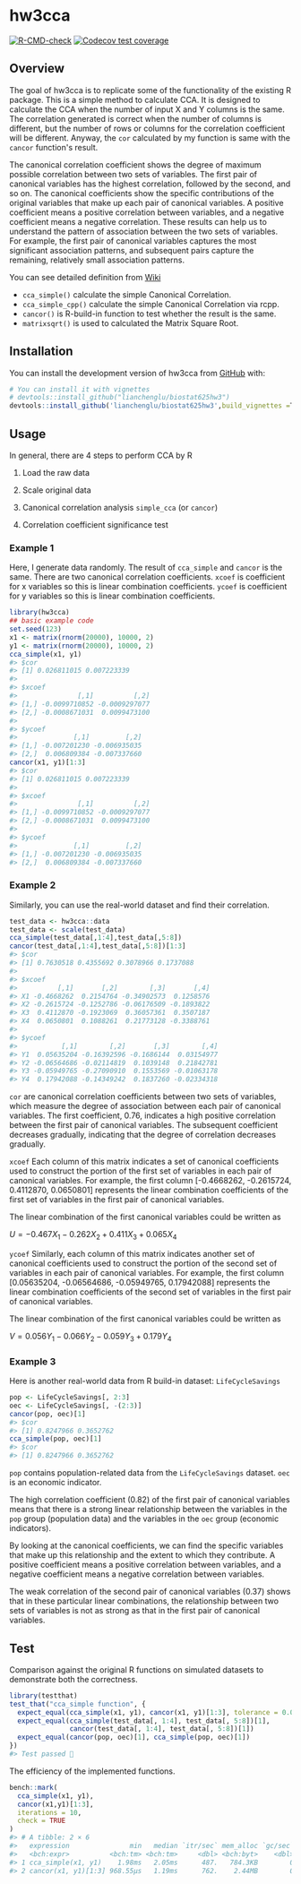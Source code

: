 
# hw3cca

<!-- badges: start -->
[![R-CMD-check](https://github.com/lianchenglu/biostat625hw3/actions/workflows/R-CMD-check.yaml/badge.svg)](https://github.com/lianchenglu/biostat625hw3/actions/workflows/R-CMD-check.yaml)
[![Codecov test coverage](https://codecov.io/gh/lianchenglu/biostat625hw3/branch/main/graph/badge.svg)](https://app.codecov.io/gh/lianchenglu/biostat625hw3?branch=main)
<!-- badges: end -->

## Overview

The goal of hw3cca is to replicate some of the functionality of the existing R package. 
This is a simple method to calculate CCA. It is designed to calculate the CCA when the number of input X and Y columns is the same. The correlation generated is correct when the number of columns is different, but the number of rows or columns for the correlation coefficient will be different. Anyway, the `cor` calculated by my function is same with the `cancor` function's result.

The canonical correlation coefficient shows the degree of maximum possible correlation between two sets of variables. The first pair of canonical variables has the highest correlation, followed by the second, and so on. The canonical coefficients show the specific contributions of the original variables that make up each pair of canonical variables. A positive coefficient means a positive correlation between variables, and a negative coefficient means a negative correlation. These results can help us to understand the pattern of association between the two sets of variables. For example, the first pair of canonical variables captures the most significant association patterns, and subsequent pairs capture the remaining, relatively small association patterns. 

You can see detailed definition from [Wiki](https://en.wikipedia.org/wiki/Canonical_correlation)

* `cca_simple()` calculate the simple Canonical Correlation.
* `cca_simple_cpp()` calculate the simple Canonical Correlation via rcpp.
* `cancor()` is R-build-in function to test whether the result is the same.
* `matrixsqrt()` is used to calculated the Matrix Square Root.

## Installation

You can install the development version of hw3cca from [GitHub](https://github.com/) with:

``` r
# You can install it with vignettes
# devtools::install_github("lianchenglu/biostat625hw3")
devtools::install_github('lianchenglu/biostat625hw3',build_vignettes =T)
```

## Usage

In general, there are 4 steps to perform CCA by R

1.  Load the raw data

2.  Scale original data

3.  Canonical correlation analysis `simple_cca` (or `cancor`)

4.  Correlation coefficient significance test

### Example 1

Here, I generate data randomly. The result of `cca_simple` and `cancor` is the same.  There are two canonical correlation coefficients. `xcoef` is coefficient for x variables so this is linear combination coefficients. `ycoef` is coefficient for y variables so this is linear combination coefficients.

``` r
library(hw3cca)
## basic example code
set.seed(123)
x1 <- matrix(rnorm(20000), 10000, 2)
y1 <- matrix(rnorm(20000), 10000, 2)
cca_simple(x1, y1)
#> $cor
#> [1] 0.026811015 0.007223339
#> 
#> $xcoef
#>               [,1]          [,2]
#> [1,] -0.0099710852 -0.0009297077
#> [2,] -0.0008671031  0.0099473100
#> 
#> $ycoef
#>              [,1]         [,2]
#> [1,] -0.007201230 -0.006935035
#> [2,]  0.006809384 -0.007337660
cancor(x1, y1)[1:3]
#> $cor
#> [1] 0.026811015 0.007223339
#> 
#> $xcoef
#>               [,1]          [,2]
#> [1,] -0.0099710852 -0.0009297077
#> [2,] -0.0008671031  0.0099473100
#> 
#> $ycoef
#>              [,1]         [,2]
#> [1,] -0.007201230 -0.006935035
#> [2,]  0.006809384 -0.007337660
```

### Example 2

Similarly, you can use the real-world dataset and find their correlation.

``` r
test_data <- hw3cca::data
test_data <- scale(test_data)
cca_simple(test_data[,1:4],test_data[,5:8])
cancor(test_data[,1:4],test_data[,5:8])[1:3]
#> $cor
#> [1] 0.7630518 0.4355692 0.3078966 0.1737088
#> 
#> $xcoef
#>          [,1]       [,2]        [,3]       [,4]
#> X1 -0.4668262  0.2154764 -0.34902573  0.1258576
#> X2 -0.2615724 -0.1252786 -0.06176509 -0.1893822
#> X3  0.4112870 -0.1923069  0.36057361  0.3507187
#> X4  0.0650801  0.1088261  0.21773128 -0.3388761
#> 
#> $ycoef
#>           [,1]        [,2]       [,3]        [,4]
#> Y1  0.05635204 -0.16392596 -0.1686144  0.03154977
#> Y2 -0.06564686 -0.02114819  0.1039148  0.21842781
#> Y3 -0.05949765 -0.27090910  0.1553569 -0.01063178
#> Y4  0.17942088 -0.14349242  0.1837260 -0.02334318
``` 

`cor` are canonical correlation coefficients between two sets of variables, which measure the degree of association between each pair of canonical variables. The first coefficient, 0.76, indicates a high positive correlation between the first pair of canonical variables. The subsequent coefficient decreases gradually, indicating that the degree of correlation decreases gradually.

`xcoef` Each column of this matrix indicates a set of canonical coefficients used to construct the portion of the first set of variables in each pair of canonical variables. For example, the first column [-0.4668262, -0.2615724, 0.4112870, 0.0650801] represents the linear combination coefficients of the first set of variables in the first pair of canonical variables.

The linear combination of the first canonical variables could be written as

$U=-0.467X_{1}-0.262X_{2}+0.411X_{3}+0.065X_{4}$

`ycoef` Similarly, each column of this matrix indicates another set of canonical coefficients used to construct the portion of the second set of variables in each pair of canonical variables. For example, the first column [0.05635204, -0.06564686, -0.05949765, 0.17942088] represents the linear combination coefficients of the second set of variables in the first pair of canonical variables.

The linear combination of the first canonical variables could be written as

$V=0.056Y_{1}-0.066Y_{2}-0.059Y_{3}+0.179Y_{4}$

### Example 3

Here is another real-world data from R build-in dataset: `LifeCycleSavings `

```r
pop <- LifeCycleSavings[, 2:3]
oec <- LifeCycleSavings[, -(2:3)]
cancor(pop, oec)[1]
#> $cor
#> [1] 0.8247966 0.3652762
cca_simple(pop, oec)[1]
#> $cor
#> [1] 0.8247966 0.3652762
```

`pop` contains population-related data from the `LifeCycleSavings` dataset. `oec` is an economic indicator.

The high correlation coefficient (0.82) of the first pair of canonical variables means that there is a strong linear relationship between the variables in the `pop` group (population data) and the variables in the `oec` group (economic indicators).

By looking at the canonical coefficients, we can find the specific variables that make up this relationship and the extent to which they contribute. A positive coefficient means a positive correlation between variables, and a negative coefficient means a negative correlation between variables.

The weak correlation of the second pair of canonical variables (0.37) shows that in these particular linear combinations, the relationship between two sets of variables is not as strong as that in the first pair of canonical variables.

## Test
Comparison against the original R functions on simulated datasets to demonstrate both the correctness.

``` r
library(testthat)
test_that("cca_simple function", {
  expect_equal(cca_simple(x1, y1), cancor(x1, y1)[1:3], tolerance = 0.0001)
  expect_equal(cca_simple(test_data[, 1:4], test_data[, 5:8])[1],
               cancor(test_data[, 1:4], test_data[, 5:8])[1])
  expect_equal(cancor(pop, oec)[1], cca_simple(pop, oec)[1])
})
#> Test passed 🌈
```

The efficiency of the implemented functions.

``` r
bench::mark(
  cca_simple(x1, y1),
  cancor(x1,y1)[1:3],
  iterations = 10,
  check = TRUE
)
#> # A tibble: 2 × 6
#>   expression               min   median `itr/sec` mem_alloc `gc/sec`
#>   <bch:expr>          <bch:tm> <bch:tm>     <dbl> <bch:byt>    <dbl>
#> 1 cca_simple(x1, y1)    1.98ms   2.05ms      487.   784.3KB        0
#> 2 cancor(x1, y1)[1:3] 968.55µs   1.19ms      762.    2.44MB        0
```
